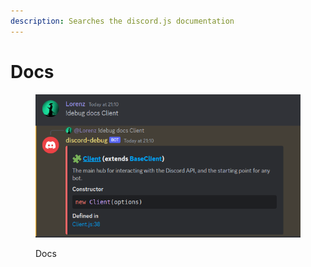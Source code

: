 ```yaml
---
description: Searches the discord.js documentation
---
```


# Docs

<figure><img src="../.gitbook/assets/docs.png" alt=""><figcaption><p>Docs</p></figcaption></figure>
